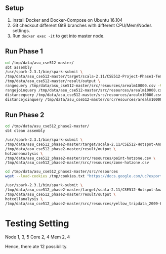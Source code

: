 
## Setup
1. Install Docker and Docker-Compose on Ubuntu 16.104
2. Git checkout different GitB branches with different CPU/Mem/Nodes settings.
3. Run `docker exec -it` to get into master node.

## Run Phase 1

```bash
cd /tmp/data/asu_cse512-master/
sbt assembly
/usr/spark-2.3.1/bin/spark-submit \
/tmp/data/asu_cse512-master/target/scala-2.11/CSE512-Project-Phase1-Template-assembly-0.1.0.jar \
/tmp/data/asu_cse512-master/result/output \
rangequery /tmp/data/asu_cse512-master/src/resources/arealm10000.csv -93.63173,33.0183,-93.359203,33.219456 \
rangejoinquery /tmp/data/asu_cse512-master/src/resources/arealm10000.csv /tmp/data/asu_cse512-master/src/resources/zcta10000.csv \
distancequery /tmp/data/asu_cse512-master/src/resources/arealm10000.csv -88.331492,32.324142 1 \
distancejoinquery /tmp/data/asu_cse512-master/src/resources/arealm10000.csv /tmp/data/asu_cse512-master/src/resources/arealm10000.csv 0.1
```

## Run Phase 2

```bash
cd /tmp/data/asu_cse512_phase2-master/
sbt clean assembly

/usr/spark-2.3.1/bin/spark-submit \
/tmp/data/asu_cse512_phase2-master/target/scala-2.11/CSE512-Hotspot-Analysis-Template-assembly-0.1.0.jar \
/tmp/data/asu_cse512_phase2-master/result/output \
hotzoneanalysis \
/tmp/data/asu_cse512_phase2-master/src/resources/point-hotzone.csv \
/tmp/data/asu_cse512_phase2-master/src/resources/zone-hotzone.csv

cd /tmp/data/asu_cse512_phase2-master/src/resources
wget --load-cookies /tmp/cookies.txt "https://docs.google.com/uc?export=download&confirm=$(wget --quiet --save-cookies /tmp/cookies.txt --keep-session-cookies --no-check-certificate 'https://docs.google.com/uc?export=download&id=1Frq7VM_Cb8G_vaQOJ6F3jR6loVlBPdAS' -O- | sed -rn 's/.*confirm=([0-9A-Za-z_]+).*/\1\n/p')&id=1Frq7VM_Cb8G_vaQOJ6F3jR6loVlBPdAS" -O yellow_tripdata_2009-01_point.csv && rm -rf /tmp/cookies.txt

/usr/spark-2.3.1/bin/spark-submit \
/tmp/data/asu_cse512_phase2-master/target/scala-2.11/CSE512-Hotspot-Analysis-Template-assembly-0.1.0.jar \
/tmp/data/asu_cse512_phase2-master/result/output \
hotcellanalysis \
/tmp/data/asu_cse512_phase2-master/src/resources/yellow_tripdata_2009-01_point.csv

```


# Testing Setting

Node 1, 3, 5
Core 2, 4
Mem 2, 4

Hence, there ate 12 possibility.